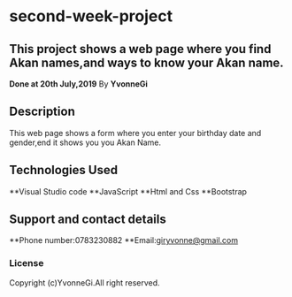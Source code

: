 # second-week-project
## This project shows a web page where you find Akan names,and ways to know your Akan name.  
**Done at 20th July,2019**
By **YvonneGi**
## Description
This web page shows a form where you enter your birthday date and gender,end it shows you you Akan Name. 
## Technologies Used
**Visual Studio code
**JavaScript
**Html and Css
**Bootstrap
## Support and contact details
**Phone number:0783230882
**Email:giryvonne@gmail.com
### License
Copyright (c)YvonneGi.All right reserved.